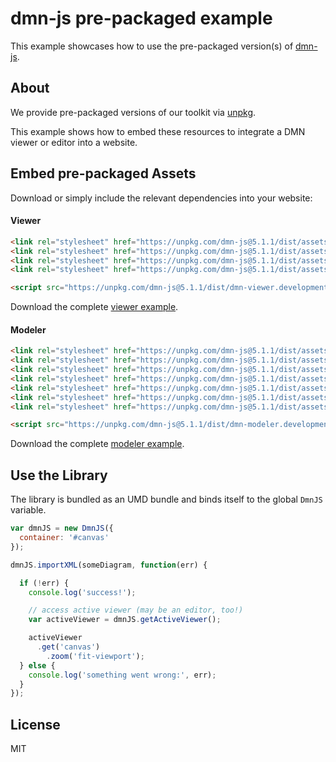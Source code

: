 # dmn-js pre-packaged example

This example showcases how to use the pre-packaged version(s) of [dmn-js](https://github.com/bpmn-io/dmn-js).


## About

We provide pre-packaged versions of our toolkit via [unpkg](https://unpkg.com/dmn-js/dist/).

This example shows how to embed these resources to integrate a DMN viewer or editor
into a website.


## Embed pre-packaged Assets

Download or simply include the relevant dependencies into your website:

#### Viewer

```html
<link rel="stylesheet" href="https://unpkg.com/dmn-js@5.1.1/dist/assets/dmn-js-drd.css">
<link rel="stylesheet" href="https://unpkg.com/dmn-js@5.1.1/dist/assets/dmn-js-decision-table.css">
<link rel="stylesheet" href="https://unpkg.com/dmn-js@5.1.1/dist/assets/dmn-js-literal-expression.css">
<link rel="stylesheet" href="https://unpkg.com/dmn-js@5.1.1/dist/assets/dmn-font/css/dmn.css">

<script src="https://unpkg.com/dmn-js@5.1.1/dist/dmn-viewer.development.js"></script>
```

Download the complete [viewer example](https://rawgit.com/bpmn-io/dmn-js-examples/master/starter/viewer.html).

#### Modeler

```html
<link rel="stylesheet" href="https://unpkg.com/dmn-js@5.1.1/dist/assets/diagram-js.css">
<link rel="stylesheet" href="https://unpkg.com/dmn-js@5.1.1/dist/assets/dmn-js-shared.css">
<link rel="stylesheet" href="https://unpkg.com/dmn-js@5.1.1/dist/assets/dmn-js-drd.css">
<link rel="stylesheet" href="https://unpkg.com/dmn-js@5.1.1/dist/assets/dmn-js-decision-table.css">
<link rel="stylesheet" href="https://unpkg.com/dmn-js@5.1.1/dist/assets/dmn-js-decision-table-controls.css">
<link rel="stylesheet" href="https://unpkg.com/dmn-js@5.1.1/dist/assets/dmn-js-literal-expression.css">
<link rel="stylesheet" href="https://unpkg.com/dmn-js@5.1.1/dist/assets/dmn-font/css/dmn.css">

<script src="https://unpkg.com/dmn-js@5.1.1/dist/dmn-modeler.development.js"></script>
```

Download the complete [modeler example](https://rawgit.com/bpmn-io/dmn-js-examples/master/starter/modeler.html).


## Use the Library

The library is bundled as an UMD bundle and binds itself to the global `DmnJS`
variable.

```javascript
var dmnJS = new DmnJS({
  container: '#canvas'
});

dmnJS.importXML(someDiagram, function(err) {

  if (!err) {
    console.log('success!');

    // access active viewer (may be an editor, too!)
    var activeViewer = dmnJS.getActiveViewer();

    activeViewer
      .get('canvas')
        .zoom('fit-viewport');
  } else {
    console.log('something went wrong:', err);
  }
});
```

## License

MIT
